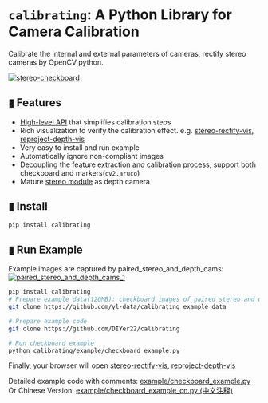 # `calibrating`: A Python Library for Camera Calibration
Calibrate the internal and external parameters of cameras, rectify stereo cameras by OpenCV python.

[![stereo-checkboard](https://user-images.githubusercontent.com/10448025/131808105-a325961e-5fbb-4475-adcd-ba0e2c53e268.png)](https://yl-data.github.io/2108.calibrating-vis/stereo/index.html)
<!-- ![stereo](https://user-images.githubusercontent.com/10448025/131805868-e73cd022-d79b-400c-b057-c26915f92c7c.jpg) -->

## ▮ Features
- [High-level API](example/checkboard_example.py) that simplifies calibration steps
- Rich visualization to verify the calibration effect. e.g. [stereo-rectify-vis](https://yl-data.github.io/2108.calibrating-vis/stereo/index.html), [reproject-depth-vis](https://yl-data.github.io/2108.calibrating-vis/project-depth/index.html)
- Very easy to install and run example
- Automatically ignore non-compliant images
- Decoupling the feature extraction and calibration process, support both checkboard and markers(`cv2.aruco`)
- Mature [stereo module](calibrating/stereo.py) as depth camera

## ▮ Install
```bash
pip install calibrating
```
## ▮ Run Example
Example images are captured by paired_stereo_and_depth_cams:   
[![paired_stereo_and_depth_cams_1](https://user-images.githubusercontent.com/10448025/131831496-7a38c677-a578-4a4e-a01e-aa102dad9dbc.jpg)](https://github.com/yl-data/calibrating_example_data/raw/master/paired_stereo_and_depth_cams.jpg?raw=true)

```bash
pip install calibrating
# Prepare example data(120MB): checkboard images of paired stereo and depth cameras
git clone https://github.com/yl-data/calibrating_example_data

# Prepare example code
git clone https://github.com/DIYer22/calibrating

# Run checkboard example 
python calibrating/example/checkboard_example.py
```
Finally, your browser will open [stereo-rectify-vis](https://yl-data.github.io/2108.calibrating-vis/stereo/index.html), [reproject-depth-vis](https://yl-data.github.io/2108.calibrating-vis/project-depth/index.html)


Detailed example code with comments: [example/checkboard_example.py](example/checkboard_example.py)   
Or Chinese Version: [example/checkboard_example_cn.py (中文注释)](example/checkboard_example_cn.py)


